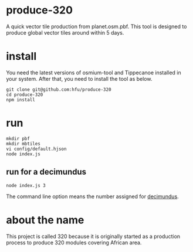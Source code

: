 # produce-320
A quick vector tile production from planet.osm.pbf. This tool is designed to produce global vector tiles around within 5 days.

# install
You need the latest versions of osmium-tool and Tippecanoe installed in your system. After that, you need to install the tool as below.
```console
git clone git@github.com:hfu/produce-320
cd produce-320
npm install
```

# run
```console
mkdir pbf
mkdir mbtiles
vi config/default.hjson
node index.js
```

## run for a decimundus
```console
node index.js 3
```
The command line option means the number assigned for [decimundus](https://github.com/hfu/decimundus).

# about the name
This project is called 320 because it is originally started as a production process to produce 320 modules covering African area.

